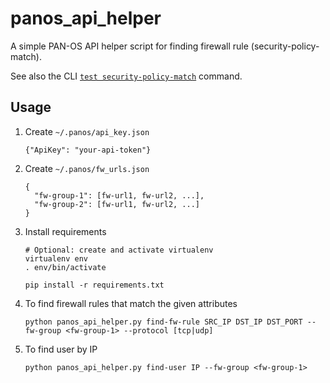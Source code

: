 # panos_api_helper

A simple PAN-OS API helper script for finding firewall rule (security-policy-match).

See also the CLI [`test security-policy-match`](https://docs.paloaltonetworks.com/pan-os/10-0/pan-os-cli-quick-start/use-the-cli/test-the-configuration/test-policy-matches.html) command.

## Usage

1. Create `~/.panos/api_key.json`
    ```
    {"ApiKey": "your-api-token"}
    ```

2. Create `~/.panos/fw_urls.json`
    ```
    {
      "fw-group-1": [fw-url1, fw-url2, ...],
      "fw-group-2": [fw-url1, fw-url2, ...]
    }
    ```

3. Install requirements
    ```
    # Optional: create and activate virtualenv
    virtualenv env
    . env/bin/activate

    pip install -r requirements.txt
    ```

4. To find firewall rules that match the given attributes
    ```
    python panos_api_helper.py find-fw-rule SRC_IP DST_IP DST_PORT --fw-group <fw-group-1> --protocol [tcp|udp]
    ```

5. To find user by IP
    ```
    python panos_api_helper.py find-user IP --fw-group <fw-group-1>
    ```
